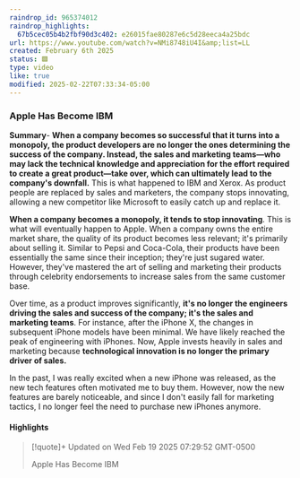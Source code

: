 ```yaml
---
raindrop_id: 965374012
raindrop_highlights:
  67b5cec05b4b2fbf90d3c402: e26015fae80287e6c5d28eeca4a25bdc
url: https://www.youtube.com/watch?v=NMi8748iU4I&amp;list=LL
created: February 6th 2025
status: 🟩
type: video
like: true
modified: 2025-02-22T07:33:34-05:00
---
```


### Apple Has Become IBM
**Summary**- **When a company becomes so successful that it turns into a monopoly, the product developers are no longer the ones determining the success of the company. Instead, the sales and marketing teams—who may lack the technical knowledge and appreciation for the effort required to create a great product—take over, which can ultimately lead to the company's downfall.** This is what happened to IBM and Xerox. As product people are replaced by sales and marketers, the company stops innovating, allowing a new competitor like Microsoft to easily catch up and replace it.

**When a company becomes a monopoly, it tends to stop innovating**. This is what will eventually happen to Apple. When a company owns the entire market share, the quality of its product becomes less relevant; it's primarily about selling it. Similar to Pepsi and Coca-Cola, their products have been essentially the same since their inception; they're just sugared water. However, they've mastered the art of selling and marketing their products through celebrity endorsements to increase sales from the same customer base. 

Over time, as a product improves significantly, **it's no longer the engineers driving the sales and success of the company; it's the sales and marketing teams**. For instance, after the iPhone X, the changes in subsequent iPhone models have been minimal. We have likely reached the peak of engineering with iPhones. Now, Apple invests heavily in sales and marketing because **technological innovation is no longer the primary driver of sales.**

In the past, I was really excited when a new iPhone was released, as the new tech features often motivated me to buy them. However, now the new features are barely noticeable, and since I don't easily fall for marketing tactics, I no longer feel the need to purchase new iPhones anymore.

#### Highlights

> [!quote]+ Updated on Wed Feb 19 2025 07:29:52 GMT-0500
>
> Apple Has Become IBM

